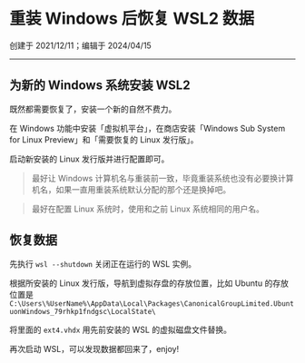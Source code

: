 # 重装 Windows 后恢复 WSL2 数据

创建于 2021/12/11；编辑于 2024/04/15

---

## 为新的 Windows 系统安装 WSL2

既然都需要恢复了，安装一个新的自然不费力。

在 Windows 功能中安装「虚拟机平台」，在商店安装「Windows Sub System for Linux Preview」和「需要恢复的 Linux 发行版」。

启动新安装的 Linux 发行版并进行配置即可。

> 最好让 Windows 计算机名与重装前一致，毕竟重装系统也没有必要换计算机名，如果一直用重装系统默认分配的那个还是换掉吧。

> 最好在配置 Linux 系统时，使用和之前 Linux 系统相同的用户名。

## 恢复数据

先执行 `wsl --shutdown` 关闭正在运行的 WSL 实例。

根据所安装的 Linux 发行版，导航到虚拟存盘的存放位置，比如 Ubuntu 的存放位置是 `C:\Users\%UserName%\AppData\Local\Packages\CanonicalGroupLimited.UbuntuonWindows_79rhkp1fndgsc\LocalState\`

将里面的 `ext4.vhdx` 用先前安装的 WSL 的虚拟磁盘文件替换。

再次启动 WSL，可以发现数据都回来了，enjoy!

